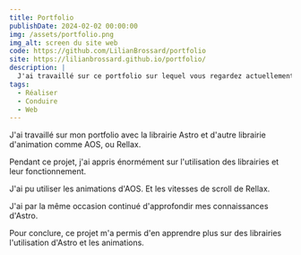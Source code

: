 ```yaml
---
title: Portfolio
publishDate: 2024-02-02 00:00:00
img: /assets/portfolio.png
img_alt: screen du site web
code: https://github.com/LilianBrossard/portfolio
site: https://lilianbrossard.github.io/portfolio/
description: |
  J'ai travaillé sur ce portfolio sur lequel vous regardez actuellement cet article. 
tags:
  - Réaliser
  - Conduire
  - Web
---
```


J'ai travaillé sur mon portfolio avec la librairie Astro et d'autre librairie d'animation comme AOS, ou Rellax.

Pendant ce projet, j'ai appris énormément sur l'utilisation des librairies et leur fonctionnement.

J'ai pu utiliser les animations d'AOS. Et les vitesses de scroll de Rellax.

J'ai par la même occasion continué d'approfondir mes connaissances d'Astro.

Pour conclure, ce projet m'a permis d'en apprendre plus sur des librairies l'utilisation d'Astro et les animations.